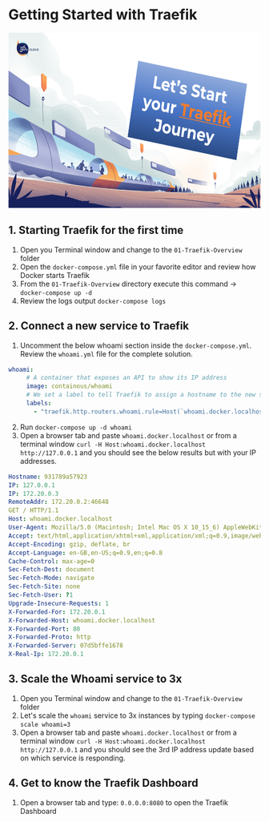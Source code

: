 # Getting Started with Traefik

<img src="../../img/Traefik_training.png" alt="Traefik Logo" height="350"> 


## 1. Starting Traefik for the first time
1. Open you Terminal window and change to the `01-Traefik-Overview` folder
2. Open the `docker-compose.yml` file in your favorite editor and review how Docker starts Traefik
3. From the `01-Traefik-Overview` directory execute this command -> `docker-compose up -d`
4. Review the logs output `docker-compose logs`

##  2. Connect a new service to Traefik
1. Uncomment the below whoami section inside the `docker-compose.yml`. Review the `whoami.yml` file for the complete solution.

```yaml
whoami:
     # A container that exposes an API to show its IP address
     image: containous/whoami
     # We set a label to tell Traefik to assign a hostname to the new service
     labels:
       - "traefik.http.routers.whoami.rule=Host(`whoami.docker.localhost`)"
```

2. Run `docker-compose up -d whoami`
3. Open a browser tab and paste `whoami.docker.localhost`  or from a terminal window `curl -H Host:whoami.docker.localhost http://127.0.0.1` and you should see the below results but with your IP addresses.

```yml
Hostname: 931789a57923
IP: 127.0.0.1
IP: 172.20.0.3
RemoteAddr: 172.20.0.2:46648
GET / HTTP/1.1
Host: whoami.docker.localhost
User-Agent: Mozilla/5.0 (Macintosh; Intel Mac OS X 10_15_6) AppleWebKit/537.36 (KHTML, like Gecko) Chrome/84.0.4147.89 Safari/537.36
Accept: text/html,application/xhtml+xml,application/xml;q=0.9,image/webp,image/apng,*/*;q=0.8,application/signed-exchange;v=b3;q=0.9
Accept-Encoding: gzip, deflate, br
Accept-Language: en-GB,en-US;q=0.9,en;q=0.8
Cache-Control: max-age=0
Sec-Fetch-Dest: document
Sec-Fetch-Mode: navigate
Sec-Fetch-Site: none
Sec-Fetch-User: ?1
Upgrade-Insecure-Requests: 1
X-Forwarded-For: 172.20.0.1
X-Forwarded-Host: whoami.docker.localhost
X-Forwarded-Port: 80
X-Forwarded-Proto: http
X-Forwarded-Server: 07d5bffe1678
X-Real-Ip: 172.20.0.1

```

##  3. Scale the Whoami service to 3x
1. Open you Terminal window and change to the `01-Traefik-Overview` folder
2. Let's scale the `whoami` service to 3x instances by typing `docker-compose scale whoami=3`
3. Open a browser tab and paste `whoami.docker.localhost`  or from a terminal window `curl -H Host:whoami.docker.localhost http://127.0.0.1` and you should see the 3rd IP address update based on which service is responding.

##  4. Get to know the Traefik Dashboard
1. Open a browser tab and type: `0.0.0.0:8080` to open the Traefik Dashboard


